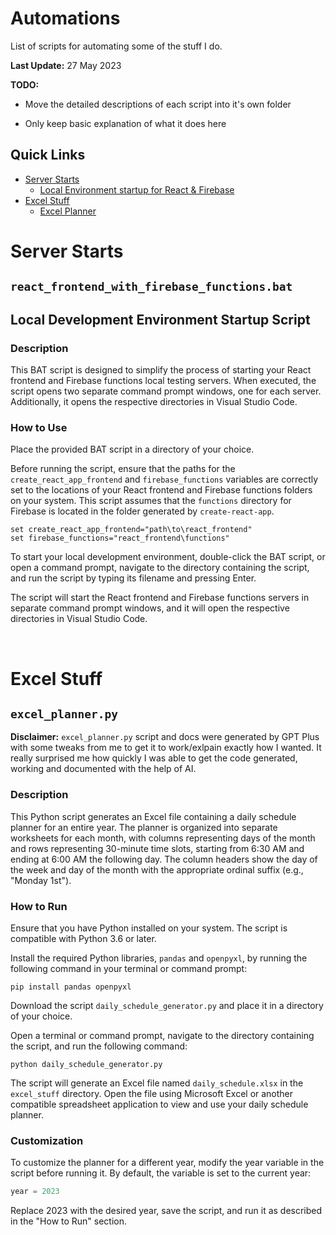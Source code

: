 # Automations

List of scripts for automating some of the stuff I do.

**Last Update:** 27 May 2023

**TODO:**

- Move the detailed descriptions of each script into it's own folder

- Only keep basic explanation of what it does here

## Quick Links

- [Server Starts](#server-starts)
  - [Local Environment startup for React & Firebase](#react_frontend_with_firebase_functionsbat)
- [Excel Stuff](#excel-stuff)
  - [Excel Planner](#excel_plannerpy)

# Server Starts

## `react_frontend_with_firebase_functions.bat`

## **Local Development Environment Startup Script**

### **Description**

This BAT script is designed to simplify the process of starting your React frontend and Firebase functions local testing servers. When executed, the script opens two separate command prompt windows, one for each server. Additionally, it opens the respective directories in Visual Studio Code.

### **How to Use**

Place the provided BAT script in a directory of your choice.

Before running the script, ensure that the paths for the `create_react_app_frontend` and `firebase_functions` variables are correctly set to the locations of your React frontend and Firebase functions folders on your system. This script assumes that the `functions` directory for Firebase is located in the folder generated by `create-react-app`.

```batch
set create_react_app_frontend="path\to\react_frontend"
set firebase_functions="react_frontend\functions"
```

To start your local development environment, double-click the BAT script, or open a command prompt, navigate to the directory containing the script, and run the script by typing its filename and pressing Enter.

The script will start the React frontend and Firebase functions servers in separate command prompt windows, and it will open the respective directories in Visual Studio Code.

<br/>

# Excel Stuff

## `excel_planner.py`

**Disclaimer:** `excel_planner.py` script and docs were generated by GPT Plus with some tweaks from me to get it to work/exlpain exactly how I wanted. It really surprised me how quickly I was able to get the code generated, working and documented with the help of AI.

### **Description**

This Python script generates an Excel file containing a daily schedule planner for an entire year. The planner is organized into separate worksheets for each month, with columns representing days of the month and rows representing 30-minute time slots, starting from 6:30 AM and ending at 6:00 AM the following day. The column headers show the day of the week and day of the month with the appropriate ordinal suffix (e.g., "Monday 1st").

### **How to Run**

Ensure that you have Python installed on your system. The script is compatible with Python 3.6 or later.

Install the required Python libraries, `pandas` and `openpyxl`, by running the following command in your terminal or command prompt:

```
pip install pandas openpyxl
```

Download the script `daily_schedule_generator.py` and place it in a directory of your choice.

Open a terminal or command prompt, navigate to the directory containing the script, and run the following command:

```
python daily_schedule_generator.py
```

The script will generate an Excel file named `daily_schedule.xlsx` in the `excel_stuff` directory. Open the file using Microsoft Excel or another compatible spreadsheet application to view and use your daily schedule planner.

### **Customization**

To customize the planner for a different year, modify the year variable in the script before running it. By default, the variable is set to the current year:

```py
year = 2023
```

Replace 2023 with the desired year, save the script, and run it as described in the "How to Run" section.
